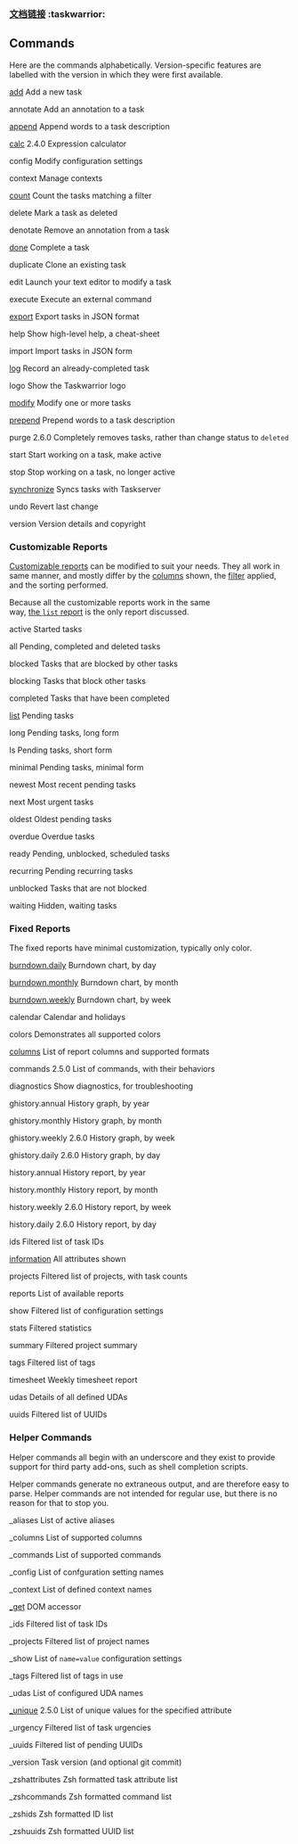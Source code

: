 ### [文档链接](https://taskwarrior.org/docs/commands/) :taskwarrior:

## Commands

Here are the commands alphabetically. Version-specific features are labelled with the version in which they were first available.

[add](https://taskwarrior.org/docs/commands/add.html)
Add a new task

annotate
Add an annotation to a task

[append](https://taskwarrior.org/docs/commands/append.html)
Append words to a task description

[calc](https://taskwarrior.org/docs/commands/calc.html) 2.4.0
Expression calculator

config
Modify configuration settings

context
Manage contexts

[count](https://taskwarrior.org/docs/commands/count.html)
Count the tasks matching a filter

delete
Mark a task as deleted

denotate
Remove an annotation from a task

[done](https://taskwarrior.org/docs/commands/done.html)
Complete a task

duplicate
Clone an existing task

edit
Launch your text editor to modify a task

execute
Execute an external command

[export](https://taskwarrior.org/docs/commands/export.html)
Export tasks in JSON format

help
Show high-level help, a cheat-sheet

import
Import tasks in JSON form

[log](https://taskwarrior.org/docs/commands/log.html)
Record an already-completed task

logo
Show the Taskwarrior logo

[modify](https://taskwarrior.org/docs/commands/modify.html)
Modify one or more tasks

[prepend](https://taskwarrior.org/docs/commands/prepend.html)
Prepend words to a task description

purge 2.6.0
Completely removes tasks, rather than change status to `deleted`

start
Start working on a task, make active

stop
Stop working on a task, no longer active

[synchronize](https://taskwarrior.org/docs/commands/synchronize.html)
Syncs tasks with Taskserver

undo
Revert last change

version
Version details and copyright

### Customizable Reports

[Customizable reports](https://taskwarrior.org/docs/report.html) can be modified to suit your needs. They all work in same manner, and mostly differ by the [columns](https://taskwarrior.org/docs/commands/columns.html) shown, the [filter](https://taskwarrior.org/docs/filter.html) applied, and the sorting performed.

Because all the customizable reports work in the same way, [the `list` report](https://taskwarrior.org/docs/commands/list.html) is the only report discussed.

active
Started tasks

all
Pending, completed and deleted tasks

blocked
Tasks that are blocked by other tasks

blocking
Tasks that block other tasks

completed
Tasks that have been completed

[list](https://taskwarrior.org/docs/commands/list.html)
Pending tasks

long
Pending tasks, long form

ls
Pending tasks, short form

minimal
Pending tasks, minimal form

newest
Most recent pending tasks

next
Most urgent tasks

oldest
Oldest pending tasks

overdue
Overdue tasks

ready
Pending, unblocked, scheduled tasks

recurring
Pending recurring tasks

unblocked
Tasks that are not blocked

waiting
Hidden, waiting tasks

### Fixed Reports

The fixed reports have minimal customization, typically only color.

[burndown.daily](https://taskwarrior.org/docs/commands/burndown.html)
Burndown chart, by day

[burndown.monthly](https://taskwarrior.org/docs/commands/burndown.html)
Burndown chart, by month

[burndown.weekly](https://taskwarrior.org/docs/commands/burndown.html)
Burndown chart, by week

calendar
Calendar and holidays

colors
Demonstrates all supported colors

[columns](https://taskwarrior.org/docs/commands/columns.html)
List of report columns and supported formats

commands 2.5.0
List of commands, with their behaviors

diagnostics
Show diagnostics, for troubleshooting

ghistory.annual
History graph, by year

ghistory.monthly
History graph, by month

ghistory.weekly 2.6.0
History graph, by week

ghistory.daily 2.6.0
History graph, by day

history.annual
History report, by year

history.monthly
History report, by month

history.weekly 2.6.0
History report, by week

history.daily 2.6.0
History report, by day

ids
Filtered list of task IDs

[information](https://taskwarrior.org/docs/commands/info.html)
All attributes shown

projects
Filtered list of projects, with task counts

reports
List of available reports

show
Filtered list of configuration settings

stats
Filtered statistics

summary
Filtered project summary

tags
Filtered list of tags

timesheet
Weekly timesheet report

udas
Details of all defined UDAs

uuids
Filtered list of UUIDs

### Helper Commands

Helper commands all begin with an underscore and they exist to provide support for third party add-ons, such as shell completion scripts.

Helper commands generate no extraneous output, and are therefore easy to parse. Helper commands are not intended for regular use, but there is no reason for that to stop you.

_aliases
List of active aliases

_columns
List of supported columns

_commands
List of supported commands

_config
List of confguration setting names

_context
List of defined context names

[_get](https://taskwarrior.org/docs/commands/_get.html)
DOM accessor

_ids
Filtered list of task IDs

_projects
Filtered list of project names

_show
List of `name=value` configuration settings

_tags
Filtered list of tags in use

_udas
List of configured UDA names

[_unique](https://taskwarrior.org/docs/commands/_unique.html) 2.5.0
List of unique values for the specified attribute

_urgency
Filtered list of task urgencies

_uuids
Filtered list of pending UUIDs

_version
Task version (and optional git commit)

_zshattributes
Zsh formatted task attribute list

_zshcommands
Zsh formatted command list

_zshids
Zsh formatted ID list

_zshuuids
Zsh formatted UUID list

